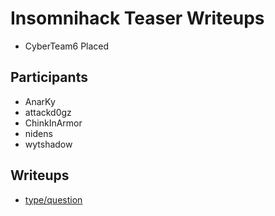 # Insomnihack Teaser Writeups

* CyberTeam6 Placed 

## Participants

* AnarKy
* attackd0gz
* ChinkInArmor
* nidens
* wytshadow

## Writeups

* [type/question](type/question)

